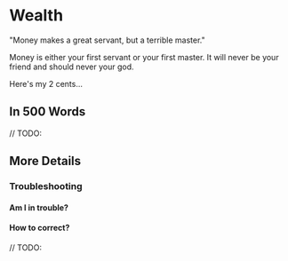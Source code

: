 # Wealth

"Money makes a great servant, but a terrible master."

Money is either your first servant or your first master. It will never be your friend and should never your god.

Here's my 2 cents...

## In 500 Words

// TODO:

## More Details

### Troubleshooting

#### Am I in trouble?

#### How to correct?

// TODO:
